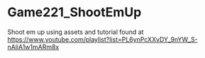 # Game221_ShootEmUp
Shoot em up using assets and tutorial found at https://www.youtube.com/playlist?list=PL6ynPcXXvDY_9nYW_S-nAliA1w1mARm8x
